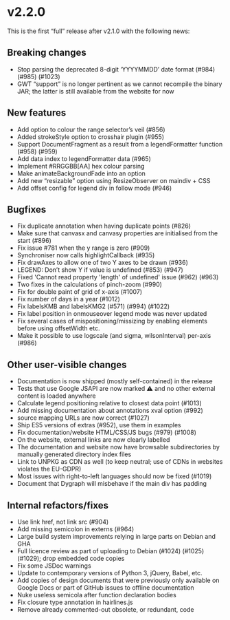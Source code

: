 # v2.2.0

This is the first “full” release after v2.1.0 with the following news:

## Breaking changes
- Stop parsing the deprecated 8-digit ‘YYYYMMDD’ date format (#984) (#985) (#1023)
- GWT “support” is no longer pertinent as we cannot recompile the binary JAR;
  the latter is still available from the website for now

## New features
- Add option to colour the range selector’s veil (#856)
- Added strokeStyle option to crosshair plugin (#955)
- Support DocumentFragment as a result from a legendFormatter function (#958) (#959)
- Add data index to legendFormatter data (#965)
- Implement #RRGGBB[AA] hex colour parsing
- Make animateBackgroundFade into an option
- Add new “resizable” option using ResizeObserver on maindiv + CSS
- Add offset config for legend div in follow mode (#946)

## Bugfixes
- Fix duplicate annotation when having duplicate points (#826)
- Make sure that canvasx and canvasy properties are initialised from the start (#896)
- Fix issue #781 when the y range is zero (#909)
- Synchroniser now calls highlightCallback (#935)
- Fix drawAxes to allow one of two Y axes to be drawn (#936)
- LEGEND: Don’t show Y if value is undefined (#853) (#947)
- Fixed 'Cannot read property 'length' of undefined' issue (#962) (#963)
- Two fixes in the calculations of pinch-zoom (#990)
- Fix for double paint of grid of x-axis (#1007)
- Fix number of days in a year (#1012)
- Fix labelsKMB and labelsKMG2 (#571) (#994) (#1022)
- Fix label position in onmouseover legend mode was never updated
- Fix several cases of mispositioning/missizing by enabling elements before using offsetWidth etc.
- Make it possible to use logscale (and sigma, wilsonInterval) per-axis (#986)

## Other user-visible changes
- Documentation is now shipped (mostly self-contained) in the release
- Tests that use Google JSAPI are now marked ⚠ and no other external content is loaded anywhere
- Calculate legend positioning relative to closest data point (#1013)
- Add missing documentation about annotations xval option (#992)
- source mapping URLs are now correct (#1027)
- Ship ES5 versions of extras (#952), use them in examples
- Fix documentation/website HTML/CSS/JS bugs (#979) (#1008)
- On the website, external links are now clearly labelled
- The documentation and website now have browsable subdirectories
  by manually generated directory index files
- Link to UNPKG as CDN as well (to keep neutral; use of CDNs in websites violates the EU-GDPR)
- Most issues with right-to-left languages should now be fixed (#1019)
- Document that Dygraph will misbehave if the main div has padding

## Internal refactors/fixes
- Use link href, not link src (#904)
- Add missing semicolon in externs (#964)
- Large build system improvements relying in large parts on Debian and GHA
- Full licence review as part of uploading to Debian (#1024) (#1025) (#1029);
  drop embedded code copies
- Fix some JSDoc warnings
- Update to contemporary versions of Python 3, jQuery, Babel, etc.
- Add copies of design documents that were previously only available on Google Docs
  or part of GitHub issues to offline documentation
- Nuke useless semicola after function declaration bodies
- Fix closure type annotation in hairlines.js
- Remove already commented-out obsolete, or redundant, code
